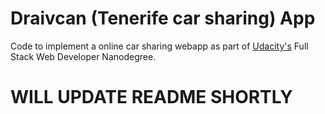 # Draivcan (Tenerife car sharing) App

Code to implement a online car sharing webapp as part of [Udacity's](https://www.udacity.com) Full Stack Web Developer Nanodegree.


# WILL UPDATE README SHORTLY
